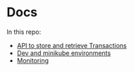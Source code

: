 # Docs

In this repo:

- [API to store and retrieve Transactions](app.md)
- [Dev and minikube environments](envs.md)
- [Monitoring](monitoring.md)